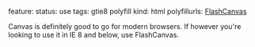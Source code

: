 feature: <canvas>
status: use
tags: gtie8 polyfill
kind: html
polyfillurls: [FlashCanvas](http://flashcanvas.net/)

Canvas is definitely good to go for modern browsers. If however you're looking to use it in IE 8 and below, use FlashCanvas. 
